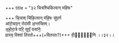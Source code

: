 +++
title = "३२ चित्रश्चिकित्वान् महिषः"

+++
चि॒त्राश् चि॑कि॒त्वान् म॑हि॒षः सु॑प॒र्ण  
आ॑रो॒चय॒न् रोद॑सी अ॒न्तरि॑क्षम्।  
अ॒हो॒रा॒त्रे परि॒ सूर्यं॒ वसा॑ने॒  
प्रास्य॒ विश्वा॑ तिरतो+++(=वितरतः?)+++ वी॒र्या॑᳡णि ।।३२।।  